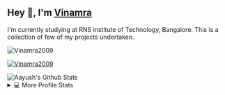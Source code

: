 <h2>Hey 👋, I'm <a href="https://www.linkedin.com/in/vinamra-sulgante-636505194/">Vinamra</a></h2>
<p>I'm currently studying at RNS institute of Technology, Bangalore. This is a collection of few of my projects undertaken.</p>

<p align="left"> <img src="https://komarev.com/ghpvc/?username=Vinamra2009&label=Profile%20views&color=0e75b6&style=flat" alt="Vinamra2009" /> </p>

<p align="left"> <a href="https://github.com/ryo-ma/github-profile-trophy"><img src="https://github-profile-trophy.vercel.app/?username=Vinamra2009" alt="Vinamra2009" /></a> </p>

<img alt="Aayush's Github Stats" src="https://github-readme-stats.vercel.app/api?username=Vinamra2009&show_icons=true&count_private=true&theme=vue-dark&hide_border=true&bg_color=0D1117" />
<details> 
  <summary>💻 More Profile Stats</summary>
  <br/>
  &emsp;<img alt="Vinamra's Top Languages" src="https://github-readme-stats.vercel.app/api/top-langs/?username=Vinamra2009&langs_count=6&layout=compact&theme=vue-dark&hide_border=true&bg_color=0D1117" />
  <br/>
  <img alt="DenverCoder1's Activity Graph" src="https://activity-graph.herokuapp.com/graph?username=Vinamra2009&bg_color=0D1117&color=5BCDEC&line=5BCDEC&point=FFFFFF&hide_border=true" /> 
  <b>Note:</b> Top languages is only a metric of the languages my public code consists of and doesn't reflect experience or skill level.
</details>
